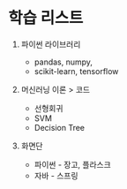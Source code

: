 
# 학습 리스트
1. 파이썬 라이브러리
    - pandas, numpy, 
    - scikit-learn, tensorflow


2. 머신러닝 이론 > 코드
   - 선형회귀
   - SVM
   - Decision Tree  
 
 
3. 화면단
    - 파이썬 - 장고, 플라스크
     - 자바 - 스프링

 
 

 
 
